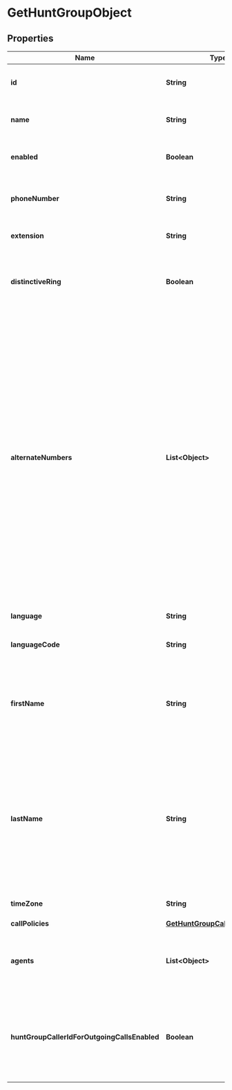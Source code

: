 

# GetHuntGroupObject


## Properties

| Name | Type | Description | Notes |
|------------ | ------------- | ------------- | -------------|
|**id** | **String** | A unique identifier for the hunt group. |  |
|**name** | **String** | Unique name for the hunt group. |  |
|**enabled** | **Boolean** | Whether or not the hunt group is enabled. |  |
|**phoneNumber** | **String** | Primary phone number of the hunt group. |  [optional] |
|**extension** | **String** | Extension of the hunt group. |  [optional] |
|**distinctiveRing** | **Boolean** | Whether or not the hunt group has the distinctive ring option enabled. |  |
|**alternateNumbers** | **List&lt;Object&gt;** | The alternate numbers feature allows you to assign multiple phone numbers or extensions to a hunt group. Each number will reach the same greeting and each menu will function identically to the main number. The alternate numbers option enables you to have up to ten (10) phone numbers ring into the hunt group. |  |
|**language** | **String** | Language for hunt group. |  [optional] |
|**languageCode** | **String** | Language code for hunt group. |  [optional] |
|**firstName** | **String** | First name to be shown when calls are forwarded out of this hunt group. Defaults to &#x60;.&#x60;. |  [optional] |
|**lastName** | **String** | Last name to be shown when calls are forwarded out of this hunt group. Defaults to phone number if set, otherwise defaults to call group name. |  [optional] |
|**timeZone** | **String** | Time zone for the hunt group. |  [optional] |
|**callPolicies** | [**GetHuntGroupCallPolicyObject**](GetHuntGroupCallPolicyObject.md) |  |  |
|**agents** | **List&lt;Object&gt;** | People, workspaces and virtual lines that are eligible to  receive calls. |  |
|**huntGroupCallerIdForOutgoingCallsEnabled** | **Boolean** | Whether or not the hunt group can be used as the caller ID when the agent places outgoing calls. |  [optional] |



